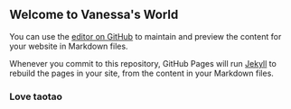## Welcome to Vanessa's World

You can use the [editor on GitHub](https://github.com/vanessayanbingzhu/vanessayanbingzhu.github.io/edit/main/README.md) to maintain and preview the content for your website in Markdown files.

Whenever you commit to this repository, GitHub Pages will run [Jekyll](https://jekyllrb.com/) to rebuild the pages in your site, from the content in your Markdown files.

### Love taotao
  
